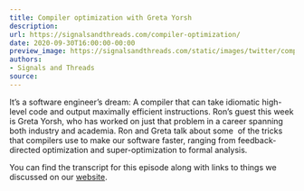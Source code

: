 ```yaml
---
title: Compiler optimization with Greta Yorsh
description:
url: https://signalsandthreads.com/compiler-optimization/
date: 2020-09-30T16:00:00-00:00
preview_image: https://signalsandthreads.com/static/images/twitter/compiler_optimization.png
authors:
- Signals and Threads
source:
---
```


<p>It’s a software engineer’s dream: A compiler that can take idiomatic high-level code and output maximally efficient instructions. Ron’s guest this week is Greta Yorsh, who has worked on just that problem in a career spanning both industry and academia. Ron and Greta talk about some&nbsp; of the tricks that compilers use to make our software faster, ranging from feedback-directed optimization and super-optimization to formal analysis.</p><p>You can find the transcript for this episode along with links to things we discussed on our <a href="https://signalsandthreads.com/multicast-and-the-markets">website</a>.</p>

